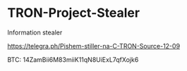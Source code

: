 # TRON-Project-Stealer
Information stealer

https://telegra.ph/Pishem-stiller-na-C-TRON-Source-12-09

BTC: 14ZamBii6M83miiK11qN8UiExL7qfXojk6
